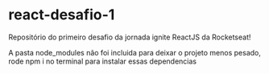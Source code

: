 # react-desafio-1
Repositório do primeiro desafio da jornada ignite ReactJS da Rocketseat!

A pasta node_modules não foi incluida para deixar o projeto menos pesado, rode npm i no terminal para instalar essas dependencias
